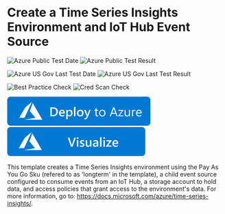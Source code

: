 # Create a Time Series Insights Environment and IoT Hub Event Source

![Azure Public Test Date](https://azurequickstartsservice.blob.core.windows.net/badges/201-timeseriesinsights-environment-payg-with-iothub/PublicLastTestDate.svg)
![Azure Public Test Result](https://azurequickstartsservice.blob.core.windows.net/badges/201-timeseriesinsights-environment-payg-with-iothub/PublicDeployment.svg)

![Azure US Gov Last Test Date](https://azurequickstartsservice.blob.core.windows.net/badges/201-timeseriesinsights-environment-payg-with-iothub/FairfaxLastTestDate.svg)
![Azure US Gov Last Test Result](https://azurequickstartsservice.blob.core.windows.net/badges/201-timeseriesinsights-environment-payg-with-iothub/FairfaxDeployment.svg)

![Best Practice Check](https://azurequickstartsservice.blob.core.windows.net/badges/201-timeseriesinsights-environment-payg-with-iothub/BestPracticeResult.svg)
![Cred Scan Check](https://azurequickstartsservice.blob.core.windows.net/badges/201-timeseriesinsights-environment-payg-with-iothub/CredScanResult.svg)

[![Deploy To Azure](https://raw.githubusercontent.com/Azure/azure-quickstart-templates/master/1-CONTRIBUTION-GUIDE/images/deploytoazure.svg?sanitize=true)](https://portal.azure.com/#create/Microsoft.Template/uri/https%3A%2F%2Fraw.githubusercontent.com%2FAzure%2Fazure-quickstart-templates%2Fmaster%2F201-timeseriesinsights-environment-payg-with-iothub%2Fazuredeploy.json)  [![Visualize](https://raw.githubusercontent.com/Azure/azure-quickstart-templates/master/1-CONTRIBUTION-GUIDE/images/visualizebutton.svg?sanitize=true)](http://armviz.io/#/?load=https%3A%2F%2Fraw.githubusercontent.com%2FAzure%2Fazure-quickstart-templates%2Fmaster%2F201-timeseriesinsights-environment-payg-with-iothub%2Fazuredeploy.json)

This template creates a Time Series Insights environment using the Pay As You Go Sku (refered to as 'longterm' in the template), a child event source configured to consume events from an IoT Hub, a storage account to hold data, and access policies that grant access to the environment's data. For more information, go to: <https://docs.microsoft.com/azure/time-series-insights/>.
